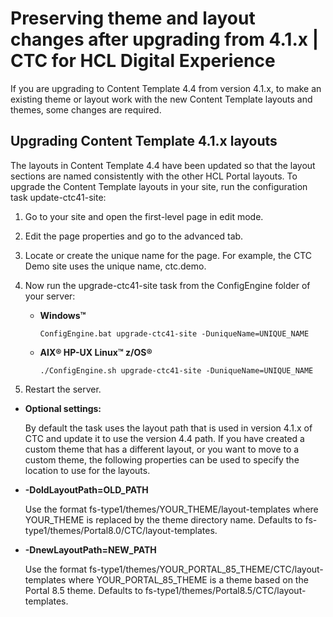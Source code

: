 # Preserving theme and layout changes after upgrading from 4.1.x \| CTC for HCL Digital Experience

If you are upgrading to Content Template 4.4 from version 4.1.x, to make an existing theme or layout work with the new Content Template layouts and themes, some changes are required.

## Upgrading Content Template 4.1.x layouts

The layouts in Content Template 4.4 have been updated so that the layout sections are named consistently with the other HCL Portal layouts. To upgrade the Content Template layouts in your site, run the configuration task update-ctc41-site:

1.  Go to your site and open the first-level page in edit mode.
2.  Edit the page properties and go to the advanced tab.
3.  Locate or create the unique name for the page. For example, the CTC Demo site uses the unique name, ctc.demo.
4.  Now run the upgrade-ctc41-site task from the ConfigEngine folder of your server:
    -   **Windows™**

        `ConfigEngine.bat upgrade-ctc41-site -DuniqueName=UNIQUE_NAME`

    -   **AIX® HP-UX Linux™ z/OS®**

        `./ConfigEngine.sh upgrade-ctc41-site -DuniqueName=UNIQUE_NAME`

5.  Restart the server.

-   **Optional settings:**

    By default the task uses the layout path that is used in version 4.1.x of CTC and update it to use the version 4.4 path. If you have created a custom theme that has a different layout, or you want to move to a custom theme, the following properties can be used to specify the location to use for the layouts.


-   **-DoldLayoutPath=OLD\_PATH**

    Use the format fs-type1/themes/YOUR\_THEME/layout-templates where YOUR\_THEME is replaced by the theme directory name. Defaults to fs-type1/themes/Portal8.0/CTC/layout-templates.

-   **-DnewLayoutPath=NEW\_PATH**

    Use the format fs-type1/themes/YOUR\_PORTAL\_85\_THEME/CTC/layout-templates where YOUR\_PORTAL\_85\_THEME is a theme based on the Portal 8.5 theme. Defaults to fs-type1/themes/Portal8.5/CTC/layout-templates.




